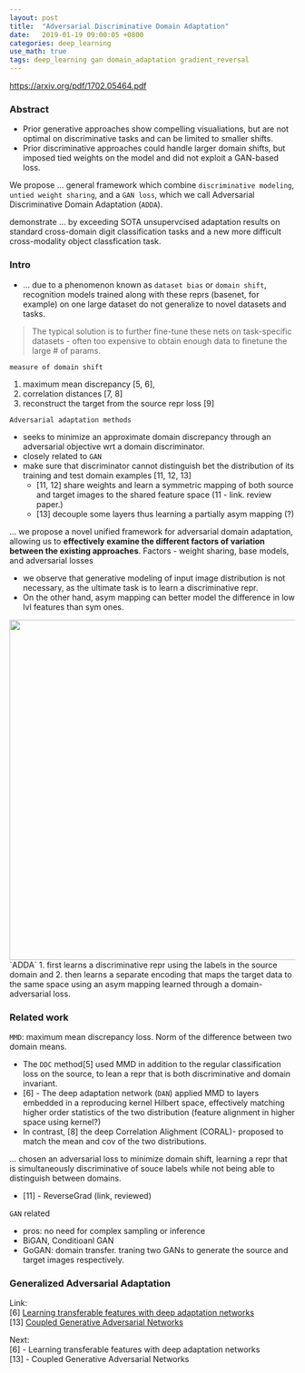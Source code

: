 ```yaml
---
layout: post
title:  "Adversarial Discriminative Domain Adaptation"
date:   2019-01-19 09:00:05 +0800
categories: deep_learning
use_math: true
tags: deep_learning gan domain_adaptation gradient_reversal
---
```


<a href="https://arxiv.org/pdf/1702.05464.pdf" target="_blank">https://arxiv.org/pdf/1702.05464.pdf</a>


### Abstract
* Prior generative approaches show compelling visualiations, but are not optimal on discriminative tasks and can be limited to smaller shifts.
* Prior discriminative approaches could handle larger domain shifts, but imposed tied weights on the model and did not exploit a GAN-based loss.

We propose ... general framework which combine `discriminative modeling`, `untied weight sharing`, and a `GAN loss`, which we call Adversarial Discriminative Domain Adaptation (`ADDA`).

demonstrate ... by exceeding SOTA unsupervcised adaptation results on standard cross-domain digit classification tasks and a new more difficult cross-modality object classfication task.


### Intro

* ... due to a phenomenon known as `dataset bias` or `domain shift`, recognition models trained along with these reprs (basenet, for example) on one large dataset do not generalize to novel datasets and tasks.
> The typical solution is to further fine-tune these nets on task-specific datasets - often too expensive to obtain enough data to finetune the large # of params.

`measure of domain shift`
1. maximum mean discrepancy [5, 6], 
2. correlation distances [7, 8]
3. reconstruct the target from the source repr loss [9]

`Adversarial adaptation methods`
* seeks to minimize an approximate domain discrepancy through an adversarial objective wrt a domain discriminator.
* closely related to `GAN`
* make sure that discriminator cannot distinguish bet the distribution of its training and test domain examples [11, 12, 13]
	* [11, 12] share weights and learn a symmetric mapping of both source and target images to the shared feature space (11 - link. review paper.)
	* [13] decouple some layers thus learning a partially asym mapping (?)

... we propose a novel unified framework for adversarial domain adaptation, allowing us to __effectively examine the different factors of variation between the existing approaches__. Factors - weight sharing, base models, and adversarial losses
* we observe that generative modeling of input image distribution is not necessary, as the ultimate task is to learn a discriminative repr.
* On the other hand, asym mapping can better model the difference in low lvl features than sym ones.

<img src="{{ site.url }}/images/deeplearning/adda.png" class="center" style="width:600px"/>   
`ADDA` 
1. first learns a discriminative repr using the labels in the source domain and 
2. then learns a separate encoding that maps the target data to the same space using an asym mapping learned through a domain-adversarial loss.

### Related work

`MMD`: maximum mean discrepancy loss. Norm of the difference between two domain means.
* The `DDC` method[5] used MMD in addition to the regular classification loss on the source, to lean a repr that is both discriminative and domain invariant.
* [6] - The deep adaptation network (`DAN`) applied MMD to layers embedded in a reproducing kernel Hilbert space, effectively matching higher order statistics of the two distribution (feature alignment in higher space using kernel?)
* In contrast, [8] the deep Correlation Alighment (CORAL)- proposed to match the mean and cov of the two distributions.

... chosen an adversarial loss to minimize domain shift, learning a repr that is simultaneously discriminative of souce labels while not being able to distinguish between domains.
* [11] - ReverseGrad (link, reviewed)

`GAN` related
* pros: no need for complex sampling or inference
* BiGAN, Conditioanl GAN
* GoGAN: domain transfer. traning two GANs to generate the source and target images respectively. 

### Generalized Adversarial Adaptation


Link:  
[6] <a href="https://arxiv.org/pdf/1502.02791" target="_blank">Learning transferable features with deep adaptation networks</a>  
[13] <a href="https://arxiv.org/abs/1606.07536" target="_blank">Coupled Generative Adversarial Networks</a>  

Next:  
[6] - Learning transferable features with deep adaptation networks   
[13] - Coupled Generative Adversarial Networks


